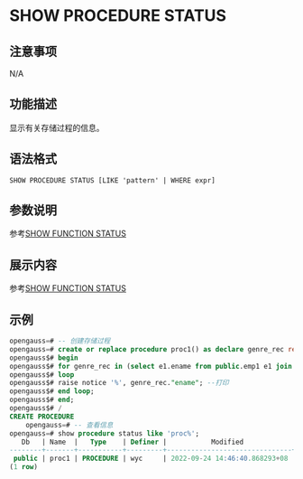 # SHOW PROCEDURE STATUS

## 注意事项

N/A

## 功能描述

显示有关存储过程的信息。

## 语法格式

```
SHOW PROCEDURE STATUS [LIKE 'pattern' | WHERE expr]
```

## 参数说明

参考<a href="dolphin-SHOW-FUNCTION-STATUS.md">SHOW FUNCTION STATUS</a>

## 展示内容

参考<a href="dolphin-SHOW-FUNCTION-STATUS.md">SHOW FUNCTION STATUS</a>

## 示例

```sql
opengauss=# -- 创建存储过程
opengauss=# create or replace procedure proc1() as declare genre_rec record; --声明记录类型
opengauss$# begin
opengauss$# for genre_rec in (select e1.ename from public.emp1 e1 join public.emp1mot e1m on e1.mgr = e1m.mgr)
opengauss$# loop
opengauss$# raise notice '%', genre_rec."ename"; --打印
opengauss$# end loop;
opengauss$# end;
opengauss$# /
CREATE PROCEDURE
    opengauss=# -- 查看信息
opengauss=# show procedure status like 'proc%';
   Db   | Name  |   Type    | Definer |           Modified            |            Created            | Security_type | Comment | character_set_client | collation_connection |Database Collation
--------+-------+-----------+---------+-------------------------------+-------------------------------+---------------+---------+----------------------+----------------------+--------------------
 public | proc1 | PROCEDURE | wyc     | 2022-09-24 14:46:40.868293+08 | 2022-09-24 14:46:40.868293+08 | INVOKER       |         |                      |                      |en_US.UTF-8
(1 row)
```